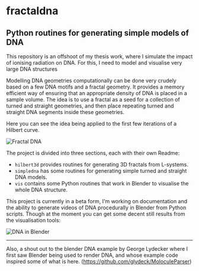 fractaldna
===
Python routines for generating simple models of DNA
---

This repository is an offshoot of my thesis work, where I simulate the impact
of ionising radiation on DNA. For this, I need to model and visualise very
large DNA structures

Modelling DNA geometries computationally can be done very crudely based on
a few DNA motifs and a fractal geometry. It provides a memory efficient way of
ensuring that an appropriate density of DNA is placed in a sample volume. The
idea is to use a fractal as a seed for a collection of turned and straight
geometries, and then place repeating turned and straight DNA segments inside
these geometries.

Here you can see the idea being applied to the first few iterations of a Hilbert
curve.

![Fractal DNA](https://cloud.githubusercontent.com/assets/2887977/22364141/936da1ee-e46f-11e6-9c56-ee4e0dcb8d0f.png)

The project is divided into three sections, each with their own Readme:
* `hilbert3d` provides routines for generating 3D fractals from L-systems.
* `simpledna` has some routines for generating simple turned and straight
DNA models.
* `vis` contains some Python routines that work in Blender to visualise the
whole DNA structure.

This project is currently in a beta form, I'm working on documentation and
the ability to generate videos of DNA procedurally in Blender from Python
scripts. Though at the moment you can get some decent still results from the
visualisation tools:

![DNA in Blender](https://cloud.githubusercontent.com/assets/2887977/22364140/936c16d0-e46f-11e6-9e71-ed8c512663ea.png)

_____

Also, a shout out to the blender DNA example by George Lydecker where
I first saw Blender being used to render DNA, and whose example code
inspired some of what is here. (https://github.com/glydeck/MoloculeParser)
